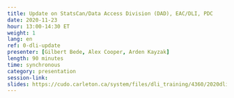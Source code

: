 ```yaml
---
title: Update on StatsCan/Data Access Division (DAD), EAC/DLI, PDC
date: 2020-11-23
hour: 13:00-14:30 ET
weight: 1
lang: en
ref: 0-dli-update
presenter: [Gilbert Bede, Alex Cooper, Arden Kayzak]
length: 90 minutes
time: synchronous
category: presentation
session-link:
slides: https://cudo.carleton.ca/system/files/dli_training/4360/2020dlitraining-pdcupdate.pptx
---
```

